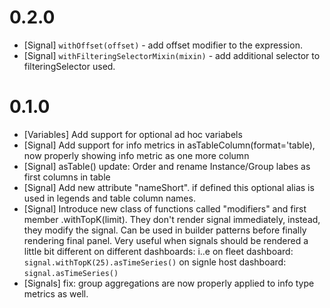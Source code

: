 # 0.2.0

- [Signal] `withOffset(offset)` - add offset modifier to the expression.
- [Signal] `withFilteringSelectorMixin(mixin)` - add additional selector to filteringSelector used.

# 0.1.0

- [Variables] Add support for optional ad hoc variabels
- [Signal] Add support for info metrics in asTableColumn(format='table), now properly showing info metric as one more column
- [Signal] asTable() update: Order and rename Instance/Group labes as first columns in table
- [Signal] Add new attribute "nameShort". if defined this optional alias is used in legends and table column names.
- [Signal] Introduce new class of functions called "modifiers" and first member .withTopK(limit). They don't render signal immediately, instead, they modify the signal. Can be used in builder patterns before finally rendering final panel. Very useful when signals should be rendered a little bit different on different dashboards:
i..e
on fleet dashboard:
`signal.withTopK(25).asTimeSeries()`
on signle host dashboard:
`signal.asTimeSeries()`
- [Signals] fix: group aggregations are now properly applied to info type metrics as well.
